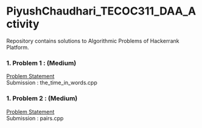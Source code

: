 # PiyushChaudhari_TECOC311_DAA_Activity
Repository contains solutions to Algorithmic Problems of Hackerrank Platform.
 

### 1. Problem 1 : (Medium)
[Problem Statement](http://www.hackerrank.com/challenges/the-time-in-words/problem)
<br>
Submission : the_time_in_words.cpp

### 1. Problem 2 : (Medium)
[Problem Statement](https://www.hackerrank.com/challenges/pairs/problem)
<br>
Submission : pairs.cpp
